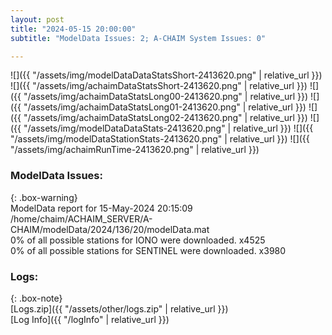 ```yaml
---
layout: post
title: "2024-05-15 20:00:00"
subtitle: "ModelData Issues: 2; A-CHAIM System Issues: 0"

---
```


![]({{ "/assets/img/modelDataDataStatsShort-2413620.png" | relative_url }})
![]({{ "/assets/img/achaimDataStatsShort-2413620.png" | relative_url }})
![]({{ "/assets/img/achaimDataStatsLong00-2413620.png" | relative_url }})
![]({{ "/assets/img/achaimDataStatsLong01-2413620.png" | relative_url }})
![]({{ "/assets/img/achaimDataStatsLong02-2413620.png" | relative_url }})
![]({{ "/assets/img/modelDataDataStats-2413620.png" | relative_url }})
![]({{ "/assets/img/modelDataStationStats-2413620.png" | relative_url }})
![]({{ "/assets/img/achaimRunTime-2413620.png" | relative_url }})


### ModelData Issues:  
  
{: .box-warning}  
 ModelData report for 15-May-2024 20:15:09   
 /home/chaim/ACHAIM_SERVER/A-CHAIM/modelData/2024/136/20/modelData.mat   
 0% of all possible stations for IONO were downloaded. x4525   
 0% of all possible stations for SENTINEL were downloaded. x3980   
  


### Logs:  
  
{: .box-note}  
[Logs.zip]({{ "/assets/other/logs.zip" | relative_url }})  
[Log Info]({{ "/logInfo" | relative_url }})  

